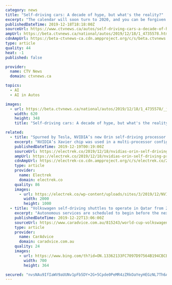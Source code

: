 ```yaml
---
category: news
title: "Self-driving cars: A decade of hype, but what's the reality?"
excerpt: "The calendar will soon turn to 2020, and you can be forgiven if you're wondering where your self-driving car is. A decade of hype and bold predictions is coming to a quiet end. Automakers and tech companies have promised a transportation utopia, and invested billions to try to make it so. Tesla's Elon Musk talked of autonomous cross-country ..."
publishedDateTime: 2019-12-18T18:18:00Z
sourceUrl: https://www.ctvnews.ca/autos/self-driving-cars-a-decade-of-hype-but-what-s-the-reality-1.4735578
ampUrl: https://beta.ctvnews.ca/national/autos/2019/12/18/1_4735578.html
cdnAmpUrl: https://beta-ctvnews-ca.cdn.ampproject.org/c/s/beta.ctvnews.ca/national/autos/2019/12/18/1_4735578.html
type: article
quality: 44
heat: -1
published: false

provider:
  name: CTV News
  domain: ctvnews.ca

topics:
  - AI
  - AI in Autos

images:
  - url: https://beta.ctvnews.ca/national/autos/2019/12/18/1_4735578/_jcr_content/root/responsivegrid/image.coreimg.jpg
    width: 620
    height: 348
    title: "Self-driving cars: A decade of hype, but what's the reality?"

related:
  - title: "Spurned by Tesla, NVIDIA’s new Orin self-driving processor ups the game by 7x"
    excerpt: "NVIDIA’s Xavier chip was used in a multi-processor configuration and paired with GPUs in their DRIVE PX Pegasus self-driving computer, which NVIDIA claimed at the time would be able to offer level 5 autonomous driving. The Orin chip will be capable of scaling from level 2 to level 5 autonomous driving. It will be available to automakers ..."
    publishedDateTime: 2019-12-19T00:19:00Z
    sourceUrl: https://electrek.co/2019/12/18/nvidias-orin-self-driving-processor-7x-performance-xavier-tesla/
    ampUrl: https://electrek.co/2019/12/18/nvidias-orin-self-driving-processor-7x-performance-xavier-tesla/amp/
    cdnAmpUrl: https://electrek-co.cdn.ampproject.org/c/s/electrek.co/2019/12/18/nvidias-orin-self-driving-processor-7x-performance-xavier-tesla/amp/
    type: article
    provider:
      name: Electrek
      domain: electrek.co
    quality: 86
    images:
      - url: https://electrek.co/wp-content/uploads/sites/3/2019/12/NVIDIA-Orin-press-e1576710162686.jpg?quality=82&amp;strip=all&amp;w=1600
        width: 2000
        height: 1000
  - title: "Volkswagen self-driving shuttles to operate in Qatar from 2022"
    excerpt: "Autonomous services are scheduled to begin before the next FIFA World Cup kicks off. According to the automaker, there will be a fleet of 35 self-driving ID Buzz people movers operating on semi-fixed routes in the Westbay district of Doha. There will also be 10 autonomous Scania buses to transport larger groups of people. From the announcement ..."
    publishedDateTime: 2019-12-22T13:06:00Z
    sourceUrl: https://www.caradvice.com.au/815243/world-cup-volkswagen-self-driving-shuttles/
    type: article
    provider:
      name: CarAdvice
      domain: caradvice.com.au
    quality: 24
    images:
      - url: https://www.bing.com/th?id=ON.13362133FC7097D97564B194CBCBC9BB
        width: 700
        height: 364

secured: "nvsNAu9IfIaWV9aUUNv1pFb5DY+2G+5Cpde0PeMR4zZRkOaYeyHEGzNL7Th6ANmy53tH2g1n4Ur7QZQhnbfdbpmsOJYEgBJMmWbJbtMIvuPUyMyYbCtkiWrDyHyDATibHIUJ+LeNPSQzSz3U4PiSmm5JymHpc8K85KNmATXQTsc5ocN6MXjRY/BFbjZdYMWkyxiVlRlypgrLlVuzuBnw5/7TRrc3GM5IYJnzHtLPazrBUvNt+SUzB6i65ZqWVd/zRePn5i4H/lvtEAsywlE67w==;QaFJDl6R0jz/zvc0S2cl1Q=="
---
```


